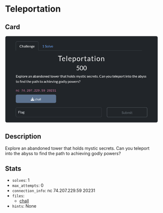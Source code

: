 # Teleportation
Card
---
<center><img src="card.png" alt="card"/></center>

Description 
---
Explore an abandoned tower that holds mystic secrets. Can you teleport into the abyss to find the path to achieving godly powers? 

Stats
---
- `solves`: 1
- `max_attempts`: 0
- `connection_info`: nc 74.207.229.59 20231
- `files`: 
	- [chall](https://ctf.texsaw.org/files/c2d1d72f03502ddbc383940d4ecd5ab3/chall?token=eyJ1c2VyX2lkIjo5MTEsInRlYW1faWQiOjU0MiwiZmlsZV9pZCI6MjZ9.Z_paiw.TltL-e0Bn0kJza2Rh-FCay8cQvY)
- `hints`: None
